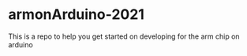 # armonArduino-2021
This is a repo to help you get started on developing for the arm chip on arduino
